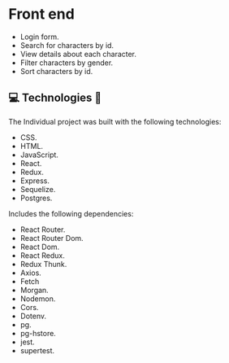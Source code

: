 <h1 align="left">Front end</h1>

- Login form.
- Search for characters by id.
- View details about each character.
- Filter characters by gender.
- Sort characters by id.

<h2 align="left">💻 Technologies 🚀</h2>


The Individual project was built with the following technologies:

- CSS.
- HTML.
- JavaScript.
- React.
- Redux.
- Express.
- Sequelize.
- Postgres.

Includes the following dependencies:

- React Router.
- React Router Dom.
- React Dom.
- React Redux.
- Redux Thunk.
- Axios.
- Fetch
- Morgan.
- Nodemon.
- Cors.
- Dotenv.
- pg.
- pg-hstore.
- jest.
- supertest.
